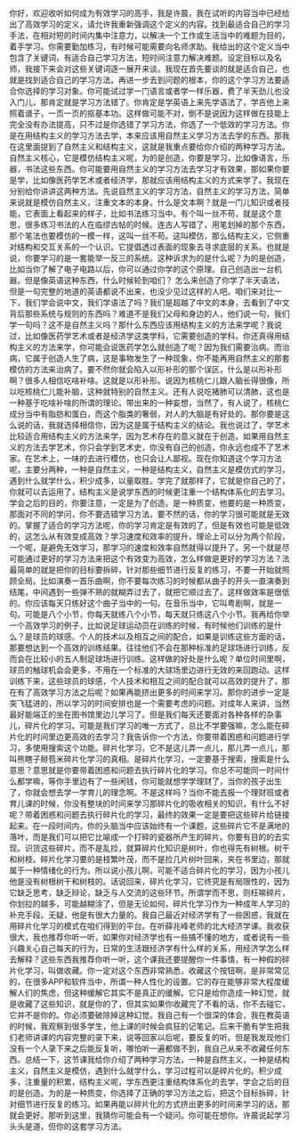 你好，欢迎收听如何成为有效学习的高手，我是许晨，我在试听的内容当中已经给出了高效学习的定义，请允许我重新强调这个定义的内容。找到最适合自己的学习手法，在相对短的时间内集中注意力，以解决一个工作或生活当中的难题为目的，着手学习。你需要勤加练习，有时候可能需要向名师求助。我给出的这个定义当中包含了关键词，有适合自己学习方法，短时间注意力解决难题。设定目标以及名师，我接下来会对这些关键词逐一展开来谈。我现在首先要谈的就是适合自己，也就是找到适合自己的学习方法。再进一步去到问题的根本，你的这个学习方法要适合你选择的学习对象。你可能试过学一门语言或者学一样乐器，费了半天劲儿也没入门儿，那肯定就是学习方法错了。你肯定是学英语上来先学语法了，学吉他上来照着谱子，一页一页的抠基本功。这样做可能不对，倒不是说因为这样做在技能上完全没有办法提高，只不过是你选错了学习方法，你选了一个低效的学习方法。你是在用结构主义的学习方法去学，本来应该用自然主义学习方法去学的东西。那我在这里面提到了自然主义和结构主义，这就是我重点要给你介绍的两种学习方法。自然主义核心，它是模仿结构主义呢，为的是创造，你要是学习，比如像语言，乐器，书法这些东西。你可能要用自然主义的学习方法去学习才有效果，那如果你要是学，比如像医药学艺术或者经济学，那就应该用结构主义的方式来学了。我现在分别给你讲讲这两种方法。先说自然主义的学习方法，自然主义的学习方法，简单来说就是模仿自然主义，注重文本的本身。什么是文本啊？就是一门儿知识或者技能，它表面上看起来的样子，比如书法练习当中。有个叫一丝不苟，就是这个意思，很多练习书法的人在临缪古帖的时候。连古人写错了，用笔划掉的那个东西，那个笔法也要模仿的一模一样，这叫一丝不苟。这叫模仿，那么结构主义，它侧重对结构和交互关系的一个认识。它提倡透过表面的现象去寻求底层的关系。也就是说，你要学习的是一套能举一反三的系统。这种诉求为的是什么呢？为的是创造，比如当你了解了电子电路以后，你可以通过你学的这个原理。自己创造出一台机器。但是像英语这种东西，什么时候轮到咱们？
怎么来创造了你学了半天语法，但是一句完整的地道的英语都说不出来，也没少见过这样的人吧。咱们来对比一下，我们学会说中文，我们学语法了吗？我们是超越了中文的本身，去看到了中文背后那些系统与规则的东西吗？难道不是我们父母和身边的人，他们说一句，我们学一句吗？这不是自然主义吗？那什么东西应该用结构主义的方法来学呢？我说过，比如像医药学艺术或者是经济学这类学科，它需要创造的学科。你还真得用结构主义的方法来学，你可能会说医药学怎么就创造了呢？因为我们需要治病。而治病，它属于创造人生了病，这是事物发生了一种现象，你不能再用自然主义的那套模仿的方法来治病了。要不然你就会陷入以形补形的那个误区，什么是以形补形啊？很多人相信吃啥补啥。这就是以形补形。说因为核桃仁儿跟人脑长得很像，所以吃核桃仁儿能补脑，这种就特别的自然主义。还有人说吃猪肺可以清肺，这也是一种基于吃啥补啥的所谓的理论。带出来的一种妄想，当然了，有人说了，核桃仁成分当中有脂肪和蛋白，而这个脂类的奢弱，对人的大脑是有好处的。那你要是这么说的话，我就选择相信你，因为这是属于结构主义的结论。我也说过了，学艺术比较适合用结构主义的方法来学，因为艺术存在的意义就在于创造。如果用自然主义的方法去学艺术，你只会学到艺术史，你没有自己的创造，你永远也成不了艺术家。在艺术上，一味的去进行模仿，也只会让人鄙视。现在你知道这个学习方法呢，主要分两种，一种是自然主义，一种是结构主义，自然主义是模仿式的学习，遇到什么就学什么，积少成多，以量取胜。学完了就那样了，它就是你自己的了，你就可以去运用了，结构主义是说学东西的时候更注重一个结构体系化的去学习。学会之后的目的，你要注意，一定是为了创造。是一种质变，他要的是一种质变，那面对不同的学问，你不要选错学习方法，要不然的话，你的学习很可能就是无效的。掌握了适合的学习方法呢，你的学习肯定是有效的了，但是有效也可能是低效的，这怎么从有效变成高效？学习速度和效率的提升，理论上可以分为两个阶段，一个呢，是避免无效学习，那学习的速度和效率自然就得以提升了。另一个就是尽可能通过更好的学习方法来把这个有效变为高效，怎么样做是更好的学习方法？法最简单的就是把你的目标要拆碎，针对那些细节进行反复的练习，不要一开始就照顾全局。比如演奏一首乐曲啊，你不要每次练习的时候都从曲子的开头一直演奏到结尾，中间遇到一些弹不熟的就糊弄过去了，就把它顺过去了。这样做效率是很低的。你应该每天只练好这个曲子当中的一句。在音乐当中，它叫粤剧啊，就是一句。可能是八个小节，你每天就练八个小节，每天就只练这八个小节。我再给你举一个高效学习的例子，比如说足球运动员在训练的时候，有时候他们训练的是什么？是球员的球感。个人的技术以及相互之间的配合，如果是训练这些方面的话，那要想达到一个高效的训练结果。往往他们不会在那种标准的足球场进行训练，反而会在比较小的五人制足球场进行训练。这样做的好处是什么呢？单位时间里啊，球员的触球机会会更多，不用在一个标准的大球场里边进行无效的来回跑动。这样训练下来，这些球员的球感，个人技术和相互之间的配合就可以高效的提升了，那在有了高效学习方法之后呢？如果再能挤出更多的时间来学习。那你的进步一定是突飞猛进的，所以学习的时间安排也是一个需要考虑的问题。对成年人来讲，当然最好能端正的坐在图书馆里边儿学习了。但是我们每天还要面对各种各样的杂事儿，碎片化的学习。可能是我们学习的唯一方式了，总比不学要强嘛，怎么能在碎片化的时间里边更高效的去学习？我告诉你一个方法，你要带着困惑和问题进行学习，多使用搜索这个功能。碎片化学习，它不是这儿弄一点儿，那儿弄一点儿，那叫熊瞎子掰苞米碎片化学习的真相。是碎片化学习，一定要基于搜索，搜索是什么意思？意思就是你要带着困惑和问题去执行碎片化的学习。你总不可能同一时间什么都学嘛，等你手里边有了一些闲钱，你可能就想学学理财了，当你的孩子出生了，你就会想去学一学育儿的理念啊。不是这样吗？当你不能去报一个理财班或者育儿课的时候，你没有整块的时间来学习那碎片化的吸收相关的知识，有什么不好呢？带着困惑和问题去执行碎片化的学习，最终的效果一定是要把这些碎片给链接起来。在一段时间内，你的头脑当中应该始终有一个课题，这些碎片它不是满地的落叶，而是我们可以把它比喻成一个打碎的瓷器所产生的碎片。你要有目的的去实现。识货这些碎片，而不是乱捡，就算碎片化知识是树叶，你也得先有树根。树干和树枝。碎片化学习要的是枝繁叶茂，而不是捡几片树叶回来，夹在书里边，那就属于一种情绪化的行为。所以说小孩儿啊，可能不适合碎片化的学习，因为小孩儿他是没有树根树干和树枝的。话说回来，碎片化学习，它终究是有局限性的，因为它缺乏思考，缺乏辩论，缺乏与人交流的这些环节。所谓学而不思，则枉嘛碎片，你划拉的越多，可能越糊涂了，但是无论如何，碎片化学习作为一种成年人学习的补充手段。无疑，他是有很大力量的。我自己最近对经济学有了一些困惑，我就在用碎片化学习的模式在咱们得到的平台。在听薛兆峰老师的北大经济学课。我收获很大，我也推荐你听一听，如果你对经济学也有一些搞不懂的地方，或者说有一些兴趣关心自己每天的行为，日常的生活跟经济学有什么样的关系，用经济学怎么样去解释？这些东西我推荐你听一听，这个课我还要提醒你一件事情，有一种假的碎片化学习，叫做收藏。你一定对这个东西非常熟悉，收藏这个按钮啊，是非常常见的，在很多APP和软件当中，所谓一种人性化的设置。它的存在能够非常大程度缓解人们的焦虑，但这种缓解它其实不是真正的缓解。它只是给你造成一种幻觉，就是收藏了这些知识，就是你的了，但其实如果你收藏完了不看的话，你不去碰它，它并不是你的。你必须要破除掉这种幻觉。我自己有一个很深的体会，我在教英语的时候，我观察到很多学生，他上课的时候会疯狂的记笔记。后来干脆有学生把我们老师讲课的内容完整的录下来，说等回家以后呢，要反复的听。但是我发现他们没有一个人录下来之后能反复听，哪怕听一遍都做不到，我自己从来不收藏任何东西。总结一下，这节课我给你介绍了两种学习方法，一种是自然主义，一种是结构主义，自然主义是模仿，遇到什么就学什么，学习过程可以是碎片化的。积少成多，注重量的积累，结构主义呢，学东西更注重结构体系化的去学，学会之后的目的是创造。为的是一种质变，你选择了正确的学习方法之后，把这个目标拆碎，针对细节进行反复的练习。如果再能以碎片化的方式挤出更多的时间来学习的话，那就会更好。那听到这里，我猜你可能会有一个疑问。你可能在想你。许晨说起学习头头是道，但你的这套学习方法。